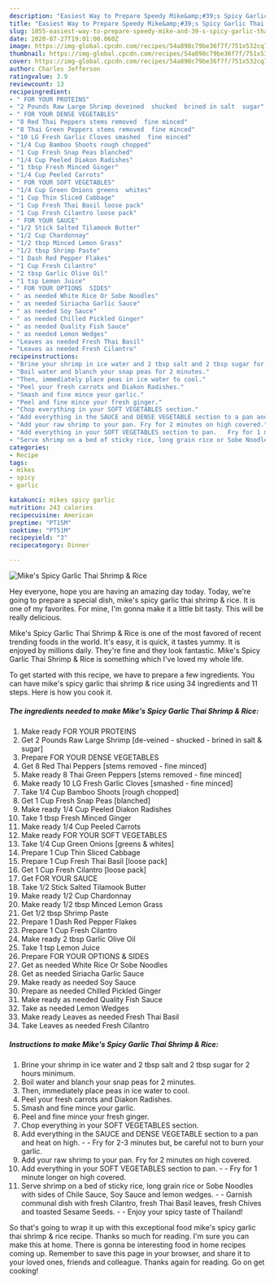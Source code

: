 ```yaml
---
description: "Easiest Way to Prepare Speedy Mike&amp;#39;s Spicy Garlic Thai Shrimp &amp;amp; Rice"
title: "Easiest Way to Prepare Speedy Mike&amp;#39;s Spicy Garlic Thai Shrimp &amp;amp; Rice"
slug: 1855-easiest-way-to-prepare-speedy-mike-and-39-s-spicy-garlic-thai-shrimp-and-amp-rice
date: 2020-07-27T19:01:00.060Z
image: https://img-global.cpcdn.com/recipes/54a898c79be36f7f/751x532cq70/mikes-spicy-garlic-thai-shrimp-rice-recipe-main-photo.jpg
thumbnail: https://img-global.cpcdn.com/recipes/54a898c79be36f7f/751x532cq70/mikes-spicy-garlic-thai-shrimp-rice-recipe-main-photo.jpg
cover: https://img-global.cpcdn.com/recipes/54a898c79be36f7f/751x532cq70/mikes-spicy-garlic-thai-shrimp-rice-recipe-main-photo.jpg
author: Charles Jefferson
ratingvalue: 3.9
reviewcount: 13
recipeingredient:
- " FOR YOUR PROTEINS"
- "2 Pounds Raw Large Shrimp deveined  shucked  brined in salt  sugar"
- " FOR YOUR DENSE VEGETABLES"
- "8 Red Thai Peppers stems removed  fine minced"
- "8 Thai Green Peppers stems removed  fine minced"
- "10 LG Fresh Garlic Cloves smashed  fine minced"
- "1/4 Cup Bamboo Shoots rough chopped"
- "1 Cup Fresh Snap Peas blanched"
- "1/4 Cup Peeled Diakon Radishes"
- "1 tbsp Fresh Minced Ginger"
- "1/4 Cup Peeled Carrots"
- " FOR YOUR SOFT VEGETABLES"
- "1/4 Cup Green Onions greens  whites"
- "1 Cup Thin Sliced Cabbage"
- "1 Cup Fresh Thai Basil loose pack"
- "1 Cup Fresh Cilantro loose pack"
- " FOR YOUR SAUCE"
- "1/2 Stick Salted Tilamook Butter"
- "1/2 Cup Chardonnay"
- "1/2 tbsp Minced Lemon Grass"
- "1/2 tbsp Shrimp Paste"
- "1 Dash Red Pepper Flakes"
- "1 Cup Fresh Cilantro"
- "2 tbsp Garlic Olive Oil"
- "1 tsp Lemon Juice"
- " FOR YOUR OPTIONS  SIDES"
- " as needed White Rice Or Sobe Noodles"
- " as needed Siriacha Garlic Sauce"
- " as needed Soy Sauce"
- " as needed Chilled Pickled Ginger"
- " as needed Quality Fish Sauce"
- " as needed Lemon Wedges"
- "Leaves as needed Fresh Thai Basil"
- "Leaves as needed Fresh Cilantro"
recipeinstructions:
- "Brine your shrimp in ice water and 2 tbsp salt and 2 tbsp sugar for 2 hours minimum."
- "Boil water and blanch your snap peas for 2 minutes."
- "Then, immediately place peas in ice water to cool."
- "Peel your fresh carrots and Diakon Radishes."
- "Smash and fine mince your garlic."
- "Peel and fine mince your fresh ginger."
- "Chop everything in your SOFT VEGETABLES section."
- "Add everything in the SAUCE and DENSE VEGETABLE section to a pan and heat on high.  Fry for 2-3 minutes but, be careful not to burn your garlic."
- "Add your raw shrimp to your pan. Fry for 2 minutes on high covered."
- "Add everything in your SOFT VEGETABLES section to pan.   Fry for 1 minute longer on high covered."
- "Serve shrimp on a bed of sticky rice, long grain rice or Sobe Noodles with sides of Chile Sauce, Soy Sauce and lemon wedges.   Garnish communal dish with fresh Cilantro, fresh Thai Basil leaves, fresh Chives and toasted Sesame Seeds.  Enjoy your spicy taste of Thailand!"
categories:
- Recipe
tags:
- mikes
- spicy
- garlic

katakunci: mikes spicy garlic 
nutrition: 243 calories
recipecuisine: American
preptime: "PT15M"
cooktime: "PT51M"
recipeyield: "3"
recipecategory: Dinner

---
```



![Mike&#39;s Spicy Garlic Thai Shrimp &amp; Rice](https://img-global.cpcdn.com/recipes/54a898c79be36f7f/751x532cq70/mikes-spicy-garlic-thai-shrimp-rice-recipe-main-photo.jpg)

Hey everyone, hope you are having an amazing day today. Today, we're going to prepare a special dish, mike&#39;s spicy garlic thai shrimp &amp; rice. It is one of my favorites. For mine, I'm gonna make it a little bit tasty. This will be really delicious.

Mike&#39;s Spicy Garlic Thai Shrimp &amp; Rice is one of the most favored of recent trending foods in the world. It's easy, it is quick, it tastes yummy. It is enjoyed by millions daily. They're fine and they look fantastic. Mike&#39;s Spicy Garlic Thai Shrimp &amp; Rice is something which I've loved my whole life.




To get started with this recipe, we have to prepare a few ingredients. You can have mike&#39;s spicy garlic thai shrimp &amp; rice using 34 ingredients and 11 steps. Here is how you cook it.

<!--inarticleads1-->

##### The ingredients needed to make Mike&#39;s Spicy Garlic Thai Shrimp &amp; Rice:

1. Make ready  FOR YOUR PROTEINS
1. Get 2 Pounds Raw Large Shrimp [de-veined - shucked - brined in salt &amp; sugar]
1. Prepare  FOR YOUR DENSE VEGETABLES
1. Get 8 Red Thai Peppers [stems removed - fine minced]
1. Make ready 8 Thai Green Peppers [stems removed - fine minced]
1. Make ready 10 LG Fresh Garlic Cloves [smashed - fine minced]
1. Take 1/4 Cup Bamboo Shoots [rough chopped]
1. Get 1 Cup Fresh Snap Peas [blanched]
1. Make ready 1/4 Cup Peeled Diakon Radishes
1. Take 1 tbsp Fresh Minced Ginger
1. Make ready 1/4 Cup Peeled Carrots
1. Make ready  FOR YOUR SOFT VEGETABLES
1. Take 1/4 Cup Green Onions [greens &amp; whites]
1. Prepare 1 Cup Thin Sliced Cabbage
1. Prepare 1 Cup Fresh Thai Basil [loose pack]
1. Get 1 Cup Fresh Cilantro [loose pack]
1. Get  FOR YOUR SAUCE
1. Take 1/2 Stick Salted Tilamook Butter
1. Make ready 1/2 Cup Chardonnay
1. Make ready 1/2 tbsp Minced Lemon Grass
1. Get 1/2 tbsp Shrimp Paste
1. Prepare 1 Dash Red Pepper Flakes
1. Prepare 1 Cup Fresh Cilantro
1. Make ready 2 tbsp Garlic Olive Oil
1. Take 1 tsp Lemon Juice
1. Prepare  FOR YOUR OPTIONS &amp; SIDES
1. Get  as needed White Rice Or Sobe Noodles
1. Get  as needed Siriacha Garlic Sauce
1. Make ready  as needed Soy Sauce
1. Prepare  as needed Chilled Pickled Ginger
1. Make ready  as needed Quality Fish Sauce
1. Take  as needed Lemon Wedges
1. Make ready Leaves as needed Fresh Thai Basil
1. Take Leaves as needed Fresh Cilantro




<!--inarticleads2-->

##### Instructions to make Mike&#39;s Spicy Garlic Thai Shrimp &amp; Rice:

1. Brine your shrimp in ice water and 2 tbsp salt and 2 tbsp sugar for 2 hours minimum.
1. Boil water and blanch your snap peas for 2 minutes.
1. Then, immediately place peas in ice water to cool.
1. Peel your fresh carrots and Diakon Radishes.
1. Smash and fine mince your garlic.
1. Peel and fine mince your fresh ginger.
1. Chop everything in your SOFT VEGETABLES section.
1. Add everything in the SAUCE and DENSE VEGETABLE section to a pan and heat on high. -  - Fry for 2-3 minutes but, be careful not to burn your garlic.
1. Add your raw shrimp to your pan. Fry for 2 minutes on high covered.
1. Add everything in your SOFT VEGETABLES section to pan.  -  - Fry for 1 minute longer on high covered.
1. Serve shrimp on a bed of sticky rice, long grain rice or Sobe Noodles with sides of Chile Sauce, Soy Sauce and lemon wedges.  -  - Garnish communal dish with fresh Cilantro, fresh Thai Basil leaves, fresh Chives and toasted Sesame Seeds. -  - Enjoy your spicy taste of Thailand!




So that's going to wrap it up with this exceptional food mike&#39;s spicy garlic thai shrimp &amp; rice recipe. Thanks so much for reading. I'm sure you can make this at home. There is gonna be interesting food in home recipes coming up. Remember to save this page in your browser, and share it to your loved ones, friends and colleague. Thanks again for reading. Go on get cooking!
